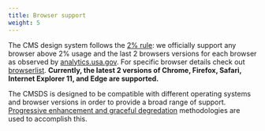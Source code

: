 ```yaml
---
title: Browser support
weight: 5
---
```


The CMS design system follows the [2% rule](https://gds.blog.gov.uk/2012/01/25/support-for-browsers/): we officially support any browser above 2% usage and the last 2 browsers versions for each browser as observed by [analytics.usa.gov](https://analytics.usa.gov/). For specific browser details check out [browserlist](https://browserl.ist/?q=last+2+versions%2C+%3E2%25). **Currently, the latest 2 versions of Chrome, Firefox, Safari, Internet Explorer 11, and Edge are supported.**

The CMSDS is designed to be compatible with different operating systems and browser versions in order to provide a broad range of support. [Progressive enhancement and graceful degredation](https://www.w3.org/wiki/Graceful_degradation_versus_progressive_enhancement) methodologies are used to accomplish this.
